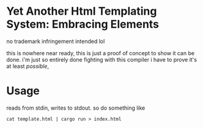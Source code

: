 # Yet Another Html Templating System: Embracing Elements

no trademark infringement intended lol

this is nowhere near ready, this is just a proof of concept to show it can be done. i'm just so entirely done fighting with this compiler i have to prove it's at least *possible*,

# Usage

reads from stdin, writes to stdout. so do something like
```
cat template.html | cargo run > index.html
```
